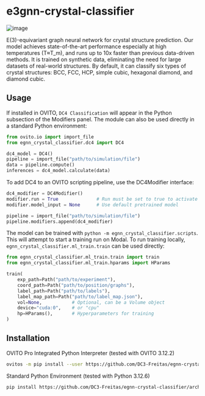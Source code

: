 # e3gnn-crystal-classifier
![image](https://github.com/user-attachments/assets/890dc8bb-6e30-4a09-a014-171f26ee5136)

E(3)-equivariant graph neural network for crystal structure prediction. Our model achieves state-of-the-art performance especially at high temperatures (T≈T_m), and runs up to 10x faster than previous data-driven methods. It is trained on synthetic data, eliminating the need for large datasets of real-world structures. By default, it can classify six types of crystal structures: BCC, FCC, HCP, simple cubic, hexagonal diamond, and diamond cubic. 

## Usage
If installed in OVITO, `DC4 Classification` will appear in the Python subsection of the Modifiers panel. The module can also be used directly in a standard Python environment:
```python
from ovito.io import import_file
from egnn_crystal_classifier.dc4 import DC4

dc4_model = DC4()
pipeline = import_file("path/to/simulation/file")
data = pipeline.compute()
inferences = dc4_model.calculate(data)
```
To add DC4 to an OVITO scripting pipeline, use the DC4Modifier interface:
```python
dc4_modifier = DC4Modifier()
modifier.run = True              # Run must be set to true to activate inference
modifier.model_input = None      # Use default pretrained model

pipeline = import_file("path/to/simulation/file")
pipeline.modifiers.append(dc4_modifier)
```
The model can be trained with `python -m egnn_crystal_classifier.scripts`. This will attempt to start a training run on Modal.
To run training locally, `egnn_crystal_classifier.ml_train.train` can be used directly:
```python
from egnn_crystal_classifier.ml_train.train import train
from egnn_crystal_classifier.ml_train.hparams import HParams

train(
    exp_path=Path("path/to/experiment"),
    coord_path=Path("path/to/position/graphs"),
    label_path=Path("path/to/labels"),
    label_map_path=Path("path/to/label_map.json"),
    vol=None,           # Optional, can be a Volume object
    device="cuda:0",    # or "cpu"
    hp=HParams(),       # Hyperparameters for training
)
```

## Installation
OVITO Pro Integrated Python Interpreter (tested with OVITO 3.12.2)
```bash
ovitos -m pip install --user https://github.com/DC3-Freitas/egnn-crystal-classifier/archive/refs/heads/main.zip --find-links https://data.pyg.org/whl/torch-2.7.0+cu126.html --extra-index-url https://download.pytorch.org/whl/cu126 --prefer-binary --only-binary=:all:
```
Standard Python Environment (tested with Python 3.12.6)
```bash
pip install https://github.com/DC3-Freitas/egnn-crystal-classifier/archive/refs/heads/main.zip --find-links https://data.pyg.org/whl/torch-2.7.0+cu126.html --extra-index-url https://download.pytorch.org/whl/cu126 --prefer-binary --only-binary=:all:
```